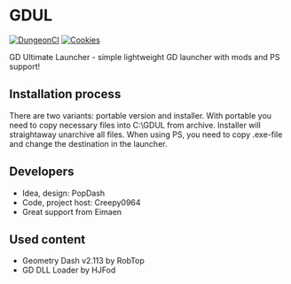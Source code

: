 # GDUL
[![DungeonCI](https://img.shields.io/static/v1?label=dungeonci&message=slave&color=red)](https://www.google.com/search?q=Van+Darkholme)
[![Cookies](https://img.shields.io/static/v1?label=cookies&message=489723&color=green)](https://www.google.com/search?q=Cookies!)

GD Ultimate Launcher - simple lightweight GD launcher with mods and PS support!
## Installation process
There are two variants: portable version and installer. With portable you need to copy necessary files into C:\GDUL from archive. Installer will straightaway unarchive all files. When using PS, you need to copy .exe-file and change the destination in the launcher.
## Developers
- Idea, design: PopDash
- Code, project host: Creepy0964
- Great support from Eimaen

## Used content
- Geometry Dash v2.113 by RobTop
- GD DLL Loader by HJFod
